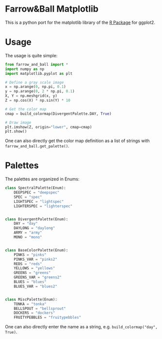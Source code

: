 # Farrow&Ball Matplotlib

This is a python port for the matplotlib library of the [R Package](https://github.com/km4htc/farrowandball) for ggplot2.

# Usage

The usage is quite simple:

```python
from farrow_and_ball import *
import numpy as np
import matplotlib.pyplot as plt

# Define a gray scale image
x = np.arange(0, np.pi, 0.1)
y = np.arange(0, 2 * np.pi, 0.1)
X, Y = np.meshgrid(x, y)
Z = np.cos(X) * np.sin(Y) * 10

# Get the color map
cmap = build_colormap(DivergentPalette.DAY, True)

# Draw image
plt.imshow(Z, origin="lower", cmap=cmap)
plt.show()
```

One can also directly get the color map definition as a list of strings with `farrow_and_ball.get_palette()`.

# Palettes

The palettes are organized in Enums:

```python
class SpectralPalette(Enum):
    DEEPSPEC = "deepspec"
    SPEC = "spec"
    LIGHTSPEC = "lightspec"
    LIGHTERSPEC = "lighterspec"


class DivergentPalette(Enum):
    DAY = "day"
    DAYLONG = "daylong"
    ARMY = "army"
    MONO = "mono"


class BaseColorPalette(Enum):
    PINKS = "pinks"
    PINKS_VAR = "pinks2"
    REDS = "reds"
    YELLOWS = "yellows"
    GREENS = "greens"
    GREENS_VAR = "greens2"
    BLUES = "blues"
    BLUES_VAR = "blues2"


class MiscPalette(Enum):
    TONKA = "tonka"
    BELLSPOUT = "bellsprout"
    DOCKERS = "dockers"
    FRUITYPEBBLES = "fruitypebbles"
```

One can also directly enter the name as a string, e.g. `build_colormap("day", True)`.


